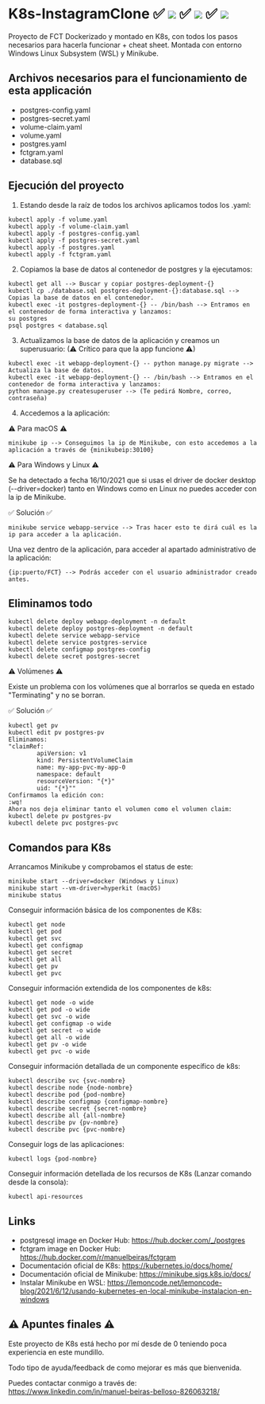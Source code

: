 # K8s-InstagramClone ✅ ![](https://progress-bar.dev/100/?title=Windows) ✅ ![](https://progress-bar.dev/100/?title=Linux) ✅ ![](https://progress-bar.dev/100/?title=macOS) 
Proyecto de FCT Dockerizado y montado en K8s, con todos los pasos necesarios para hacerla funcionar + cheat sheet. Montada con entorno Windows Linux Subsystem (WSL) y Minikube. 

## Archivos necesarios para el funcionamiento de esta applicación

- postgres-config.yaml
- postgres-secret.yaml
- volume-claim.yaml
- volume.yaml
- postgres.yaml
- fctgram.yaml
- database.sql

## Ejecución del proyecto
1. Estando desde la raíz de todos los archivos aplicamos todos los .yaml:
```
kubectl apply -f volume.yaml
kubectl apply -f volume-claim.yaml
kubectl apply -f postgres-config.yaml
kubectl apply -f postgres-secret.yaml
kubectl apply -f postgres.yaml
kubectl apply -f fctgram.yaml
```
2. Copiamos la base de datos al contenedor de postgres y la ejecutamos:
```
kubectl get all --> Buscar y copiar postgres-deployment-{}
kubectl cp ./database.sql postgres-deployment-{}:database.sql --> Copias la base de datos en el contenedor.
kubectl exec -it postgres-deployment-{} -- /bin/bash --> Entramos en el contenedor de forma interactiva y lanzamos:
su postgres
psql postgres < database.sql
```
3. Actualizamos la base de datos de la aplicación y creamos un superusuario: (⚠ Crítico para que la app funcione ⚠)
```
kubectl exec -it webapp-deployment-{} -- python manage.py migrate --> Actualiza la base de datos.
kubectl exec -it webapp-deployment-{} -- /bin/bash --> Entramos en el contenedor de forma interactiva y lanzamos:
python manage.py createsuperuser --> (Te pedirá Nombre, correo, contraseña)
```
4. Accedemos a la aplicación:

⚠ Para macOS ⚠
```
minikube ip --> Conseguimos la ip de Minikube, con esto accedemos a la aplicación a través de {minikubeip:30100}
```
⚠ Para Windows y Linux ⚠

Se ha detectado a fecha 16/10/2021 que si usas el driver de docker desktop (--driver=docker) tanto en Windows como en Linux no puedes acceder con la ip de Minikube. 

✅ Solución ✅
```
minikube service webapp-service --> Tras hacer esto te dirá cuál es la ip para acceder a la aplicación.
```
Una vez dentro de la aplicación, para acceder al apartado administrativo de la aplicación:
```
{ip:puerto/FCT} --> Podrás acceder con el usuario administrador creado antes.
```
## Eliminamos todo
```
kubectl delete deploy webapp-deployment -n default
kubectl delete deploy postgres-deployment -n default
kubectl delete service webapp-service
kubectl delete service postgres-service
kubectl delete configmap postgres-config
kubectl delete secret postgres-secret
```
⚠ Volúmenes ⚠

Existe un problema con los volúmenes que al borrarlos se queda en estado "Terminating" y no se borran.

✅ Solución ✅
```
kubectl get pv
kubectl edit pv postgres-pv
Eliminamos:
"claimRef:
        apiVersion: v1
        kind: PersistentVolumeClaim
        name: my-app-pvc-my-app-0
        namespace: default
        resourceVersion: "{*}"
        uid: "{*}""
Confirmamos la edición con:
:wq!
Ahora nos deja eliminar tanto el volumen como el volumen claim:
kubectl delete pv postgres-pv
kubectl delete pvc postgres-pvc
```

## Comandos para K8s

Arrancamos Minikube y comprobamos el status de este:
```
minikube start --driver=docker (Windows y Linux)
minikube start --vm-driver=hyperkit (macOS)
minikube status
```
Conseguir información básica de los componentes de K8s:
```
kubectl get node
kubectl get pod
kubectl get svc
kubectl get configmap
kubectl get secret
kubectl get all
kubectl get pv
kubectl get pvc
```
Conseguir información extendida de los componentes de k8s:
```
kubectl get node -o wide
kubectl get pod -o wide
kubectl get svc -o wide
kubectl get configmap -o wide
kubectl get secret -o wide
kubectl get all -o wide
kubectl get pv -o wide
kubectl get pvc -o wide
```
Conseguir información detallada de un componente específico de k8s:
```
kubectl describe svc {svc-nombre}
kubectl describe node {node-nombre}
kubectl describe pod {pod-nombre}
kubectl describe configmap {configmap-nombre}
kubectl describe secret {secret-nombre}
kubectl describe all {all-nombre}
kubectl describe pv {pv-nombre}
kubectl describe pvc {pvc-nombre}
```
Conseguir logs de las aplicaciones:
```
kubectl logs {pod-nombre}
```
Conseguir información detellada de los recursos de K8s (Lanzar comando desde la consola):
```
kubectl api-resources
```

## Links
- postgresql image en Docker Hub: https://hub.docker.com/_/postgres
- fctgram image en Docker Hub: https://hub.docker.com/r/manuelbeiras/fctgram
- Documentación oficial de K8s: https://kubernetes.io/docs/home/
- Documentación oficial de Minikube: https://minikube.sigs.k8s.io/docs/
- Instalar Minikube en WSL: https://lemoncode.net/lemoncode-blog/2021/6/12/usando-kubernetes-en-local-minikube-instalacion-en-windows

## ⚠ Apuntes finales ⚠
Este proyecto de K8s está hecho por mí desde de 0 teniendo poca experiencia en este mundillo.

Todo tipo de ayuda/feedback de como mejorar es más que bienvenida.

Puedes contactar conmigo a través de:
https://www.linkedin.com/in/manuel-beiras-belloso-826063218/
